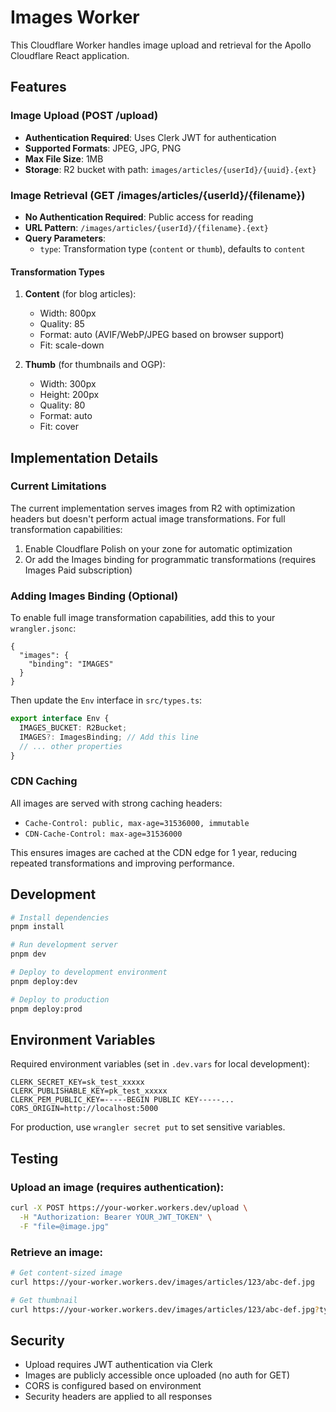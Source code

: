 # Images Worker

This Cloudflare Worker handles image upload and retrieval for the Apollo Cloudflare React application.

## Features

### Image Upload (POST /upload)
- **Authentication Required**: Uses Clerk JWT for authentication
- **Supported Formats**: JPEG, JPG, PNG
- **Max File Size**: 1MB
- **Storage**: R2 bucket with path: `images/articles/{userId}/{uuid}.{ext}`

### Image Retrieval (GET /images/articles/{userId}/{filename})
- **No Authentication Required**: Public access for reading
- **URL Pattern**: `/images/articles/{userId}/{filename}.{ext}`
- **Query Parameters**:
  - `type`: Transformation type (`content` or `thumb`), defaults to `content`

#### Transformation Types

1. **Content** (for blog articles):
   - Width: 800px
   - Quality: 85
   - Format: auto (AVIF/WebP/JPEG based on browser support)
   - Fit: scale-down

2. **Thumb** (for thumbnails and OGP):
   - Width: 300px
   - Height: 200px
   - Quality: 80
   - Format: auto
   - Fit: cover

## Implementation Details

### Current Limitations

The current implementation serves images from R2 with optimization headers but doesn't perform actual image transformations. For full transformation capabilities:

1. Enable Cloudflare Polish on your zone for automatic optimization
2. Or add the Images binding for programmatic transformations (requires Images Paid subscription)

### Adding Images Binding (Optional)

To enable full image transformation capabilities, add this to your `wrangler.jsonc`:

```jsonc
{
  "images": {
    "binding": "IMAGES"
  }
}
```

Then update the `Env` interface in `src/types.ts`:

```typescript
export interface Env {
  IMAGES_BUCKET: R2Bucket;
  IMAGES?: ImagesBinding; // Add this line
  // ... other properties
}
```

### CDN Caching

All images are served with strong caching headers:
- `Cache-Control: public, max-age=31536000, immutable`
- `CDN-Cache-Control: max-age=31536000`

This ensures images are cached at the CDN edge for 1 year, reducing repeated transformations and improving performance.

## Development

```bash
# Install dependencies
pnpm install

# Run development server
pnpm dev

# Deploy to development environment
pnpm deploy:dev

# Deploy to production
pnpm deploy:prod
```

## Environment Variables

Required environment variables (set in `.dev.vars` for local development):

```env
CLERK_SECRET_KEY=sk_test_xxxxx
CLERK_PUBLISHABLE_KEY=pk_test_xxxxx
CLERK_PEM_PUBLIC_KEY=-----BEGIN PUBLIC KEY-----...
CORS_ORIGIN=http://localhost:5000
```

For production, use `wrangler secret put` to set sensitive variables.

## Testing

### Upload an image (requires authentication):
```bash
curl -X POST https://your-worker.workers.dev/upload \
  -H "Authorization: Bearer YOUR_JWT_TOKEN" \
  -F "file=@image.jpg"
```

### Retrieve an image:
```bash
# Get content-sized image
curl https://your-worker.workers.dev/images/articles/123/abc-def.jpg

# Get thumbnail
curl https://your-worker.workers.dev/images/articles/123/abc-def.jpg?type=thumb
```

## Security

- Upload requires JWT authentication via Clerk
- Images are publicly accessible once uploaded (no auth for GET)
- CORS is configured based on environment
- Security headers are applied to all responses